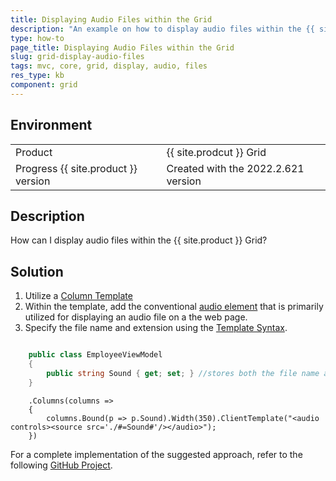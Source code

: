 ```yaml
---
title: Displaying Audio Files within the Grid
description: "An example on how to display audio files within the {{ site.product }} Grid."
type: how-to
page_title: Displaying Audio Files within the Grid
slug: grid-display-audio-files
tags: mvc, core, grid, display, audio, files
res_type: kb
component: grid
---
```


## Environment

<table>
 <tr>
  <td>Product</td>
  <td>{{ site.prodcut }} Grid</td>
 </tr>
 <tr>
  <td>Progress {{ site.product }} version</td>
  <td>Created with the 2022.2.621 version</td>
 </tr>
</table>

## Description

How can I display audio files within the {{ site.product }} Grid?

## Solution

1. Utilize a [Column Template](https://docs.telerik.com/kendo-ui/api/javascript/ui/grid/configuration/columns.template)
1. Within the template, add the conventional [audio element](https://www.w3schools.com/html/html5_audio.asp) that is primarily utilized for displaying an audio file on a the web page.
1.  Specify the file name and extension using the [Template Syntax](https://docs.telerik.com/kendo-ui/framework/templates/overview#template-syntax).

```Model.cs

    public class EmployeeViewModel
    {
        public string Sound { get; set; } //stores both the file name and extension
    }

```
```Column
    .Columns(columns =>
    {
        columns.Bound(p => p.Sound).Width(350).ClientTemplate("<audio controls><source src='./#=Sound#'/></audio>");
    })
```

For a complete implementation of the suggested approach, refer to the following [GitHub Project](https://github.com/telerik/ui-for-aspnet-core-examples/blob/master/Telerik.Examples.Mvc/Telerik.Examples.Mvc/Views/Grid/AudioColumn.cshtml).